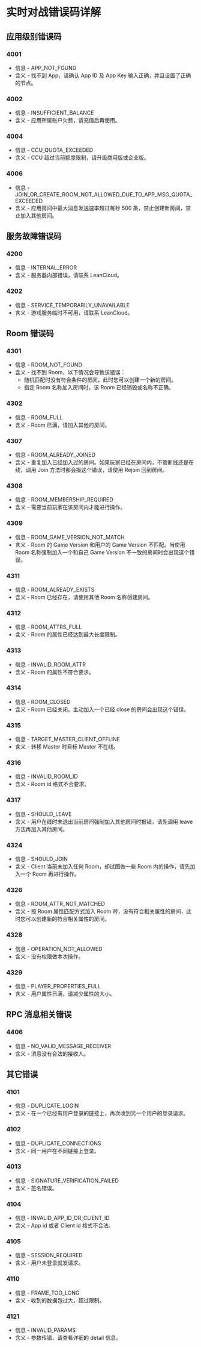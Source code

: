 # 实时对战错误码详解

## 应用级别错误码

### 4001
* 信息 - APP_NOT_FOUND
* 含义 - 找不到 App，请确认 App ID 及 App Key 输入正确，并且设置了正确的节点。

### 4002
* 信息 - INSUFFICIENT_BALANCE
* 含义 - 应用所属账户欠费，请充值后再使用。

<!-- 
还没上线
### 4003
* 信息 - GAME_SERVICE_DISABLED_ON_APP
* 含义 - 应用被禁用了游戏功能。 -->

### 4004
* 信息 - CCU_QUOTA_EXCEEDED
* 含义 - CCU 超过当前额度限制，请升级商用版或企业版。

<!-- 
Hook 相关错误，Hook 还未上线
### 4005
* 信息 - LOAD_GAME_HOOK_FAILED
* 含义 - 加载 GameHook 失败。 -->

### 4006
* 信息 - JOIN_OR_CREATE_ROOM_NOT_ALLOWED_DUE_TO_APP_MSG_QUOTA_EXCEEDED
* 含义 - 应用房间中最大消息发送速率超过每秒 500 条，禁止创建新房间，禁止加入其他房间。

## 服务故障错误码

### 4200
* 信息 - INTERNAL_ERROR
* 含义 - 服务器内部错误，请联系 LeanCloud。

### 4202
* 信息 - SERVICE_TEMPORARILY_UNAVAILABLE
* 含义 - 游戏服务临时不可用，请联系 LeanCloud。

##  Room 错误码
### 4301
* 信息 - ROOM_NOT_FOUND
* 含义 - 找不到 Room，以下情况会导致该错误：
  * 随机匹配时没有符合条件的房间，此时您可以创建一个新的房间。
  * 指定 Room 名称加入房间时，该 Room 已经销毁或名称不正确。

### 4302
* 信息 - ROOM_FULL
* 含义 - Room 已满，请加入其他的房间。

<!-- 
需要 SDK 处理的错误，开发者不用关心
### 4306
* 信息 - ROOM_ID_REQUIRED
* 含义 - 需要传 room id -->

### 4307
* 信息 - ROOM_ALREADY_JOINED
* 含义 - 重复加入已经加入过的房间。如果玩家已经在房间内，不管断线还是在线，调用 Join 方法时都会报这个错误，请使用 Rejoin 回到房间。

### 4308
* 信息 - ROOM_MEMBERSHIP_REQUIRED
* 含义 - 需要当前玩家在该房间内才能进行操作。

### 4309
* 信息 - ROOM_GAME_VERSION_NOT_MATCH
* 含义 - Room 的 Game Version 和用户的 Game Version 不匹配。当使用 Room 名称强制加入一个和自己 Game Version 不一致的房间时会出现这个错误。

<!-- 
开发者不太可能遇到，先干掉
### 4310
* 信息 - ROOM_NOT_ON_THIS_SERVER
* 含义 - room 不在当前服务器上 -->

### 4311
* 信息 - ROOM_ALREADY_EXISTS
* 含义 - Room 已经存在，请使用其他 Room 名称创建房间。

### 4312
* 信息 - ROOM_ATTRS_FULL
* 含义 - Room 的属性已经达到最大长度限制。

### 4313
* 信息 - INVALID_ROOM_ATTR
* 含义 - Room 的属性不符合要求。

### 4314
* 信息 - ROOM_CLOSED
* 含义 - Room 已经关闭。主动加入一个已经 close 的房间会出现这个错误。

### 4315
* 信息 - TARGET_MASTER_CLIENT_OFFLINE
* 含义 - 转移 Master 时目标 Master 不在线。

### 4316
* 信息 - INVALID_ROOM_ID
* 含义 - Room id 格式不合要求。

### 4317
* 信息 - SHOULD_LEAVE
* 含义 - 用户在线时未退出当前房间强制加入其他房间时报错，请先调用 leave 方法再加入其他房间。

<!-- 
目前限制 100 个 keys，触发这个错误的可能性不高，先隐藏掉
### 4318
* 信息 - LOBBY_ATTR_KEYS_FULL
* 含义 - 大厅的属性 Keys 已满，在创建 Room 时可能触发该错误。 -->

<!-- 
应当 SDK 处理
### 4319
* 信息 - INVALID_LOBBY_ATTR_KEYS
* 含义 - 同步 Lobby 的 room 属性格式错误 -->

<!-- 
应当 SDK 处理
### 4320
* 信息 - INVALID_PLAYER_TTL
* 含义 - playerTtl 格式错误 -->

<!-- 
应当 SDK 处理
### 4321
* 信息 - INVALID_EMPTY_ROOM_TTL
* 含义 - emptyRoomTtl 格式错误 -->

<!-- 
应当 SDK 处理
### 4323
* 信息 - LEFT_ROOM
* 含义 -  从 room 离开后会断开链接，此时服务器会主动发送 session/closed 并带上该 code -->

### 4324
* 信息 - SHOULD_JOIN
* 含义 - Client 当前未加入任何 Room，却试图做一些 Room 内的操作，请先加入一个 Room 再进行操作。

<!-- 
Hook 相关错误，Hook 还未上线
### 4325
* 信息 - ROOM_NOT_INITIALIZED
* 含义 - room 还未初始化 -->

### 4326
* 信息 - ROOM_ATTR_NOT_MATCHED
* 含义 - 按 Room 属性匹配方式加入 Room 时，没有符合相关属性的房间，此时您可以创建新的符合相关属性的房间。

<!-- 
这种情况极少，先隐藏掉
### 4327
* 信息 - ROOM_NAME_AUTHORIZATION_EXPIRED
* 含义 - 在 Lobby 和 Game Server 分别执行创建房间逻辑的间隔时间过久 -->

### 4328
* 信息 - OPERATION_NOT_ALLOWED
* 含义 - 没有权限做本次操作。

### 4329
* 信息 - PLAYER_PROPERTIES_FULL
* 含义 - 用户属性已满，请减少属性的大小。

<!-- 
应当 SDK 处理
### 4330
* 信息 - INVALID_PLAYER_ATTR
* 含义 - 用户属性不合法 -->


## RPC 消息相关错误
<!-- 
Hook 相关错误，Hook 还未上线
### 4402
* 信息 - MESSAGE_REJECTED_BY_APP
* 含义 - 消息被 Game Hook 拒绝。 -->

### 4406
* 信息 - NO_VALID_MESSAGE_RECEIVER
* 含义 - 消息没有合法的接收人。

<!-- 
SDK 还未实现此功能
### 4407
* 信息 - CACHED_EVENTS_FULL
* 含义 - cached 消息满了 -->


## 其它错误

### 4101
* 信息 - DUPLICATE_LOGIN
* 含义 - 在一个已经有用户登录的链接上，再次收到另一个用户的登录请求。

### 4102
* 信息 - DUPLICATE_CONNECTIONS
* 含义 - 同一用户在不同链接上登录。

### 4013
* 信息 - SIGNATURE_VERIFICATION_FAILED
* 含义 - 签名错误。

### 4104
* 信息 - INVALID_APP_ID_OR_CLIENT_ID
* 含义 - App id 或者 Client id 格式不合法。

### 4105
* 信息 - SESSION_REQUIRED
* 含义 - 用户未登录就发请求。

<!-- 
应当 SDK 处理
### 4107
* 信息 - READ_TIMEOUT
* 含义 - client 长时间没有数据发送到 Server -->

<!-- 
应当 SDK 处理
### 4108
* 信息 - LOGIN_TIMEOUT
* 含义 - 链接建立后在超时时间内未执行登录 -->


<!-- 
应当 SDK 处理
### 4109
* 信息 - JOIN_ROOM_TIMEOUT
* 含义 - 用户登录 Game Server 后在超时时间内未加入任何房间 -->

### 4110
* 信息 - FRAME_TOO_LONG
* 含义 - 收到的数据包过大，超过限制。

<!-- 
应当 SDK 处理
### 4115
* 信息 - UNPARSEABLE_RAW_MSG
* 含义 - Client 发上来的数据 Server 无法解析 -->

<!-- 
用户很难遇到，暂时先不告诉用户
### 4117
* 信息 - TOO_MANY_REQUESTS
* 含义 - Client 发送消息速度过快 -->


### 4121
* 信息 - INVALID_PARAMS
* 含义 - 参数传错，请查看详细的 detail 信息。

<!-- 
应当 SDK 处理
### 4122
* 信息 - INVALID_GAME_VERSION
* 含义 - 没有传 Game Version 或 Game Version 格式不合要求 -->

<!-- 
Hook 相关错误，Hook 还未上线
### 4124
* 信息 - CALLING_GAME_HOOK_FAILED
* 含义 - 调用 Game Hook 失败。 -->

<!-- 
Hook 相关错误，Hook 还未上线
### 4125
* 信息 - REJECTED_BY_APP_HOOK
* 含义 - 本次操作被用户的 Game Hook 拒绝。 -->

<!-- 
应当 SDK 处理
### 4126
* 信息 - INVALID_MSG
* 含义 - Client 发来的消息不符合协议要求 -->
